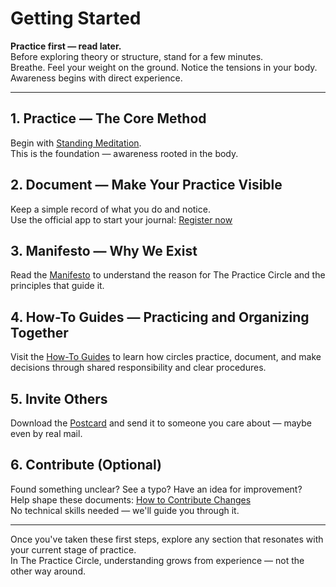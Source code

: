 # Getting Started

**Practice first — read later.**  
Before exploring theory or structure, stand for a few minutes.  
Breathe. Feel your weight on the ground. Notice the tensions in your body.  
Awareness begins with direct experience.

---

## 1. Practice — The Core Method  
Begin with [Standing Meditation](howto/practice/standing_meditation/0_intro.md).  
This is the foundation — awareness rooted in the body.

## 2. Document — Make Your Practice Visible  
Keep a simple record of what you do and notice.  
Use the official app to start your journal: [Register now](https://practice-circle.softr.app/sign-up)

## 3. Manifesto — Why We Exist  
Read the [Manifesto](manifesto.md) to understand the reason for The Practice Circle and the principles that guide it.

## 4. How-To Guides — Practicing and Organizing Together  
Visit the [How-To Guides](howto/index.md) to learn how circles practice, document, and make decisions through shared responsibility and clear procedures.

## 5. Invite Others  
Download the [Postcard](https://www.canva.com/design/DAG1r-_0yEk/D-JzeWIXGkw9MK9sEsKKrQ/edit) and send it to someone you care about — maybe even by real mail.

## 6. Contribute (Optional)  
Found something unclear? See a typo? Have an idea for improvement?  
Help shape these documents: [How to Contribute Changes](howto/organize/protocols/contribute_changes.md)  
No technical skills needed — we'll guide you through it.

---

Once you've taken these first steps, explore any section that resonates with your current stage of practice.  
In The Practice Circle, understanding grows from experience — not the other way around.
